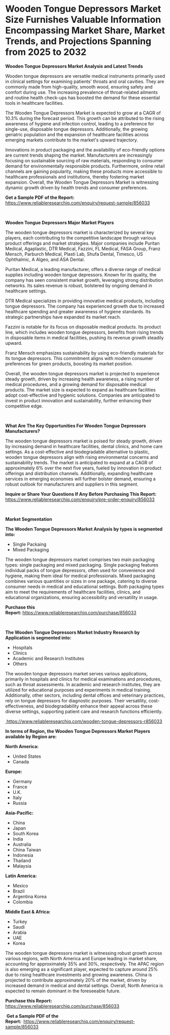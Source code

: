 <p><h1>Wooden Tongue Depressors Market Size Furnishes Valuable Information Encompassing Market Share, Market Trends, and Projections Spanning from 2025 to 2032</h1></p><p><strong>Wooden Tongue Depressors Market Analysis and Latest Trends</strong></p>
<p><p>Wooden tongue depressors are versatile medical instruments primarily used in clinical settings for examining patients' throats and oral cavities. They are commonly made from high-quality, smooth wood, ensuring safety and comfort during use. The increasing prevalence of throat-related ailments and routine health check-ups has boosted the demand for these essential tools in healthcare facilities.</p><p>The Wooden Tongue Depressors Market is expected to grow at a CAGR of 10.3% during the forecast period. This growth can be attributed to the rising awareness of hygiene and infection control, leading to a preference for single-use, disposable tongue depressors. Additionally, the growing geriatric population and the expansion of healthcare facilities across emerging markets contribute to the market's upward trajectory. </p><p>Innovations in product packaging and the availability of eco-friendly options are current trends shaping the market. Manufacturers are increasingly focusing on sustainable sourcing of raw materials, responding to consumer demand for environmentally responsible products. Furthermore, online retail channels are gaining popularity, making these products more accessible to healthcare professionals and institutions, thereby fostering market expansion. Overall, the Wooden Tongue Depressors Market is witnessing dynamic growth driven by health trends and consumer preferences.</p></p>
<p><strong>Get a Sample PDF of the Report:&nbsp;</strong> <a href="https://www.reliableresearchiq.com/enquiry/request-sample/856033?utm_campaign=3296&utm_medium=2&utm_source=Github&utm_content=ia&utm_term=13042025&utm_id=wooden-tongue-depressors">https://www.reliableresearchiq.com/enquiry/request-sample/856033</a></p>
<p>&nbsp;</p>
<p><strong>Wooden Tongue Depressors Major Market Players</strong></p>
<p><p>The wooden tongue depressors market is characterized by several key players, each contributing to the competitive landscape through various product offerings and market strategies. Major companies include Puritan Medical, Agaplastic, DTR Medical, Fazzini, FL Medical, FASA Group, Franz Mensch, Parburch Medical, Plasti Lab, Shufa Dental, Timesco, US Ophthalmic, A Algeo, and ASA Dental.</p><p>Puritan Medical, a leading manufacturer, offers a diverse range of medical supplies including wooden tongue depressors. Known for its quality, the company has seen consistent market growth, leveraging strong distribution networks. Its sales revenue is robust, bolstered by ongoing demand in healthcare settings.</p><p>DTR Medical specializes in providing innovative medical products, including tongue depressors. The company has experienced growth due to increased healthcare spending and greater awareness of hygiene standards. Its strategic partnerships have expanded its market reach.</p><p>Fazzini is notable for its focus on disposable medical products. Its product line, which includes wooden tongue depressors, benefits from rising trends in disposable items in medical facilities, pushing its revenue growth steadily upward.</p><p>Franz Mensch emphasizes sustainability by using eco-friendly materials for its tongue depressors. This commitment aligns with modern consumer preferences for green products, boosting its market position.</p><p>Overall, the wooden tongue depressors market is projected to experience steady growth, driven by increasing health awareness, a rising number of medical procedures, and a growing demand for disposable medical products. The market size is expected to expand as healthcare facilities adopt cost-effective and hygienic solutions. Companies are anticipated to invest in product innovation and sustainability, further enhancing their competitive edge.</p></p>
<p>&nbsp;</p>
<p><strong>What Are The Key Opportunities For Wooden Tongue Depressors Manufacturers?</strong></p>
<p><p>The wooden tongue depressors market is poised for steady growth, driven by increasing demand in healthcare facilities, dental clinics, and home care settings. As a cost-effective and biodegradable alternative to plastic, wooden tongue depressors align with rising environmental concerns and sustainability trends. The market is anticipated to expand at a CAGR of approximately 6% over the next five years, fueled by innovation in product offerings and distribution channels. Additionally, expanding healthcare services in emerging economies will further bolster demand, ensuring a robust outlook for manufacturers and suppliers in this segment.</p></p>
<p><strong>Inquire or Share Your Questions If Any Before Purchasing This Report:</strong> <a href="https://www.reliableresearchiq.com/enquiry/pre-order-enquiry/856033?utm_campaign=3296&utm_medium=2&utm_source=Github&utm_content=ia&utm_term=13042025&utm_id=wooden-tongue-depressors">https://www.reliableresearchiq.com/enquiry/pre-order-enquiry/856033</a></p>
<p>&nbsp;</p>
<p><strong>Market Segmentation</strong></p>
<p><strong>The Wooden Tongue Depressors Market Analysis by types is segmented into:</strong></p>
<p><ul><li>Single Packaing</li><li>Mixed Packaging</li></ul></p>
<p><p>The wooden tongue depressors market comprises two main packaging types: single packaging and mixed packaging. Single packaging features individual packs of tongue depressors, often used for convenience and hygiene, making them ideal for medical professionals. Mixed packaging combines various quantities or sizes in one package, catering to diverse consumer needs in medical and educational settings. Both packaging types aim to meet the requirements of healthcare facilities, clinics, and educational organizations, ensuring accessibility and versatility in usage.</p></p>
<p><strong>Purchase this Report:&nbsp;</strong><a href="https://www.reliableresearchiq.com/purchase/856033?utm_campaign=3296&utm_medium=2&utm_source=Github&utm_content=ia&utm_term=13042025&utm_id=wooden-tongue-depressors">https://www.reliableresearchiq.com/purchase/856033</a></p>
<p>&nbsp;</p>
<p><strong>The Wooden Tongue Depressors Market Industry Research by Application is segmented into:</strong></p>
<p><ul><li>Hospitals</li><li>Clinics</li><li>Academic and Research Institutes</li><li>Others</li></ul></p>
<p><p>The wooden tongue depressors market serves various applications, primarily in hospitals and clinics for medical examinations and procedures, such as throat assessments. In academic and research institutes, they are utilized for educational purposes and experiments in medical training. Additionally, other sectors, including dental offices and veterinary practices, rely on tongue depressors for diagnostic purposes. Their versatility, cost-effectiveness, and biodegradability enhance their appeal across these diverse settings, supporting patient care and research functions efficiently.</p></p>
<p><a href="https://www.reliableresearchiq.com/wooden-tongue-depressors-r856033?utm_campaign=3296&utm_medium=2&utm_source=Github&utm_content=ia&utm_term=13042025&utm_id=wooden-tongue-depressors">&nbsp;https://www.reliableresearchiq.com/wooden-tongue-depressors-r856033</a></p>
<p><strong>In terms of Region, the Wooden Tongue Depressors Market Players available by Region are:</strong></p>
<p>
    <p> <strong> North America: </strong>
        <ul>
            <li>United States</li>
            <li>Canada</li>
        </ul>
        </p> 
    <p> <strong> Europe: </strong>
        <ul>
            <li>Germany</li>
            <li>France</li>
            <li>U.K.</li>
            <li>Italy</li>
            <li>Russia</li>
        </ul>
        </p> 
    <p> <strong> Asia-Pacific: </strong>
        <ul>
            <li>China</li>
            <li>Japan</li>
            <li>South Korea</li>
            <li>India</li>
            <li>Australia</li>
            <li>China Taiwan</li>
            <li>Indonesia</li>
            <li>Thailand</li>
            <li>Malaysia</li>
        </ul>
        </p> 
    <p> <strong> Latin America: </strong>
        <ul>
            <li>Mexico</li>
            <li>Brazil</li>
            <li>Argentina Korea</li>
            <li>Colombia</li>
        </ul>
        </p> 
    <p> <strong> Middle East & Africa: </strong>
        <ul>
            <li>Turkey</li>
            <li>Saudi</li>
            <li>Arabia</li>
            <li>UAE</li>
            <li>Korea</li>
        </ul>
    </p>
    </p>
<p><p>The wooden tongue depressors market is witnessing robust growth across various regions, with North America and Europe leading in market share, accounting for approximately 35% and 30%, respectively. The APAC region is also emerging as a significant player, expected to capture around 25% due to rising healthcare investments and growing awareness. China is projected to contribute approximately 20% of the market, driven by increased demand in medical and dental settings. Overall, North America is expected to remain dominant in the foreseeable future.</p></p>
<p><strong>Purchase this Report: </strong><a href="https://www.reliableresearchiq.com/purchase/856033?utm_campaign=3296&utm_medium=2&utm_source=Github&utm_content=ia&utm_term=13042025&utm_id=wooden-tongue-depressors">https://www.reliableresearchiq.com/purchase/856033</a></p>
<p>&nbsp;<strong>Get a Sample PDF of the Report:&nbsp;&nbsp;</strong><a href="https://www.reliableresearchiq.com/enquiry/request-sample/856033?utm_campaign=3296&utm_medium=2&utm_source=Github&utm_content=ia&utm_term=13042025&utm_id=wooden-tongue-depressors">https://www.reliableresearchiq.com/enquiry/request-sample/856033</a></p>
<p><strong></strong></p>
<p><p></p><p></p><p></p></p>